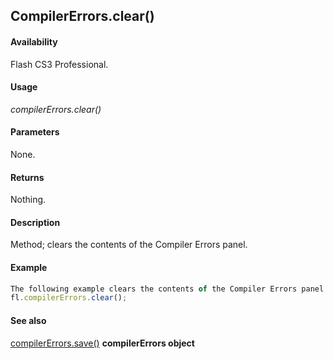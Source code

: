 ## CompilerErrors.clear()

#### Availability

Flash CS3 Professional.

#### Usage

*compilerErrors.clear()*

#### Parameters

None.

#### Returns

Nothing.

#### Description

Method; clears the contents of the Compiler Errors panel.

#### Example

```javascript
The following example clears the contents of the Compiler Errors panel:
fl.compilerErrors.clear();

```
#### See also

[compilerErrors.save()](../compilerErrors_object/compilerError1.md)
**compilerErrors object**

<span id="compilerErrors.save()" class="anchor"></span>
